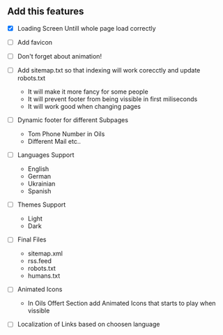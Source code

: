 ## Add this features

- [x] Loading Screen Untill whole page load correctly

- [ ] Add favicon
- [ ] Don't forget about animation!

- [ ] Add sitemap.txt so that indexing will work corecctly and update robots.txt

  - It will make it more fancy for some people
  - It will prevent footer from being vissible in first miliseconds
  - It will work good when changing pages

- [ ] Dynamic footer for different Subpages

  - Tom Phone Number in Oils
  - Different Mail etc..

- [ ] Languages Support

  - English
  - German
  - Ukrainian
  - Spanish

- [ ] Themes Support

  - Light
  - Dark

- [ ] Final Files

  - sitemap.xml
  - rss.feed
  - robots.txt
  - humans.txt

- [ ] Animated Icons

  - In Oils Offert Section add Animated Icons that starts to play when vissible

- [ ] Localization of Links based on choosen language
